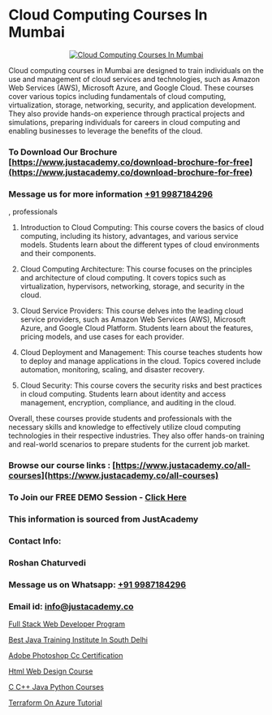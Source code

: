 # Cloud Computing Courses In Mumbai

<p align="center">
  <a href="https://justacademy.co/all-courses">
    <img src="https://ibb.co/7V3H11Z" alt="Cloud Computing Courses In Mumbai">
  </a>
</p>


Cloud computing courses in Mumbai are designed to train individuals on the use and management of cloud services and technologies, such as Amazon Web Services (AWS), Microsoft Azure, and Google Cloud. These courses cover various topics including fundamentals of cloud computing, virtualization, storage, networking, security, and application development. They also provide hands-on experience through practical projects and simulations, preparing individuals for careers in cloud computing and enabling businesses to leverage the benefits of the cloud.
### To Download Our Brochure [https://www.justacademy.co/download-brochure-for-free](https://www.justacademy.co/download-brochure-for-free)
### Message us for more information [+91 9987184296](https://api.whatsapp.com/send?phone=919987184296)
, professionals

1) Introduction to Cloud Computing: This course covers the basics of cloud computing, including its history, advantages, and various service models. Students learn about the different types of cloud environments and their components.

2) Cloud Computing Architecture: This course focuses on the principles and architecture of cloud computing. It covers topics such as virtualization, hypervisors, networking, storage, and security in the cloud.

3) Cloud Service Providers: This course delves into the leading cloud service providers, such as Amazon Web Services (AWS), Microsoft Azure, and Google Cloud Platform. Students learn about the features, pricing models, and use cases for each provider.

4) Cloud Deployment and Management: This course teaches students how to deploy and manage applications in the cloud. Topics covered include automation, monitoring, scaling, and disaster recovery.

5) Cloud Security: This course covers the security risks and best practices in cloud computing. Students learn about identity and access management, encryption, compliance, and auditing in the cloud.

Overall, these courses provide students and professionals with the necessary skills and knowledge to effectively utilize cloud computing technologies in their respective industries. They also offer hands-on training and real-world scenarios to prepare students for the current job market.

### Browse our course links : [https://www.justacademy.co/all-courses](https://www.justacademy.co/all-courses) 
### To Join our FREE DEMO Session - [Click Here](https://www.justacademy.co/register-for-course-demo)


### This information is sourced from JustAcademy
### Contact Info:
### Roshan Chaturvedi
### Message us on Whatsapp: [+91 9987184296](https://api.whatsapp.com/send?phone=919987184296)
### Email id: [info@justacademy.co](mailto:info@justacademy.co)
                
[Full Stack Web Developer Program](https://www.linkedin.com/pulse/full-stack-web-developer-program-justacademy-ahmedabad-cghff/)

[Best Java Training Institute In South Delhi](https://www.linkedin.com/pulse/best-java-training-institute-south-delhi-justacademy-a8dre?trackingId=4n3sKVRvnMbbzvYARa4pFg%3D%3D&lipi=urn%3Ali%3Apage%3Ad_flagship3_company_admin%3BxUP8vDI1SK6JTwycAY2syQ%3D%3D)

[Adobe Photoshop Cc Certification](https://medium.com/@negishivu99/adobe-photoshop-cc-certification-f6caa8bae7c6)

[Html Web Design Course](https://medium.com/@kumarishimmi99/html-web-design-course-3df3592784a0)

[C C++ Java Python Courses](https://justacademyin.github.io/justacademy/C-C++-Java-Python-Courses)

[Terraform On Azure Tutorial](https://justacademyin.github.io/Articles/Terraform-On-Azure-Tutorial)

